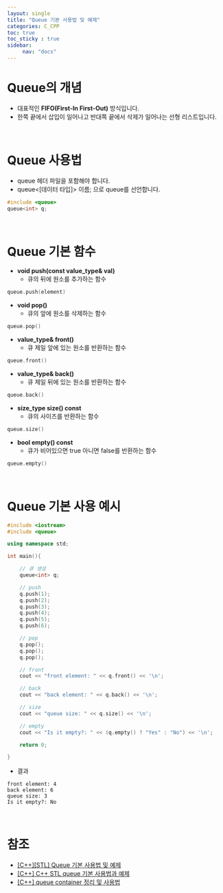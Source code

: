 ```yaml
---
layout: single
title: "Queue 기본 사용법 및 예제"
categories: C_CPP
toc: true
toc_sticky : true
sidebar:
     nav: "docs"
---
```


# Queue의 개념
- 대표적인 **FIFO(First-In First-Out)** 방식입니다.
- 한쪽 끝에서 삽입이 일어나고 반대쪽 끝에서 삭제가 일어나는 선형 리스트입니다.

<br>

# Queue 사용법
- queue 헤더 파일을 포함해야 합니다.
- queue<[데이터 타입]> 이름; 으로 queue를 선언합니다.
~~~c++
#include <queue>
queue<int> q;
~~~

<br>

# Queue 기본 함수
- **void push(const value_type& val)**
    - 큐의 뒤에 원소를 추가하는 함수
~~~c++
queue.push(element)
~~~

- **void pop()**
    - 큐의 앞에 원소를 삭제하는 함수
~~~c++
queue.pop()
~~~

- **value_type& front()**
    - 큐 제일 앞에 있는 원소를 반환하는 함수
~~~c++
queue.front()
~~~

- **value_type& back()**
    - 큐 제일 뒤에 있는 원소를 반환하는 함수
~~~c++
queue.back()
~~~

- **size_type size() const**
    - 큐의 사이즈를 반환하는 함수
~~~c++
queue.size()
~~~

- **bool empty() const**
    - 큐가 비어있으면 true 아니면 false를 반환하는 함수
~~~c++
queue.empty()
~~~

<br>

# Queue 기본 사용 예시
~~~c++
#include <iostream>
#include <queue>

using namespace std;

int main(){

	// 큐 생성
	queue<int> q;

	// push
	q.push(1);
	q.push(2);
	q.push(3);
	q.push(4);
	q.push(5);
	q.push(6);

	// pop
	q.pop();
	q.pop();
	q.pop();

	// front
	cout << "front element: " << q.front() << '\n';

	// back
	cout << "back element: " << q.back() << '\n';

	// size
	cout << "queue size: " << q.size() << '\n';

	// empty
	cout << "Is it empty?: " << (q.empty() ? "Yes" : "No") << '\n';

	return 0;

}
~~~

- 결과

~~~
front element: 4
back element: 6
queue size: 3
Is it empty?: No
~~~

<br>

# 참조
- [[C++][STL] Queue 기본 사용법 및 예제](https://life-with-coding.tistory.com/408)
- [[C++] C++ STL queue 기본 사용법과 예제](https://twpower.github.io/76-how-to-use-queue-in-cpp)
- [[C++] queue container 정리 및 사용법](https://blockdmask.tistory.com/101)